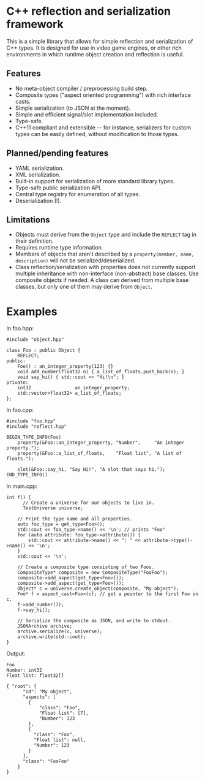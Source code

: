 C++ reflection and serialization framework
==========================================

This is a simple library that allows for simple reflection and serialization of C++ types. It is designed for use in video game engines, or other rich environments in which runtime object creation and reflection is useful.

Features
--------

* No meta-object compiler / preprocessing build step.
* Composite types ("aspect oriented programming") with rich interface casts.
* Simple serialization (to JSON at the moment).
* Simple and efficient signal/slot implementation included.
* Type-safe.
* C++11 compliant and extensible -- for instance, serializers for custom types can be easily defined, without modification to those types.

Planned/pending features
------------------------

* YAML serialization.
* XML serialization.
* Built-in support for serialization of more standard library types.
* Type-safe public serialization API.
* Central type registry for enumeration of all types.
* Deserialization (!).

Limitations
-----------

* Objects must derive from the `Object` type and include the `REFLECT` tag in their definition.
* Requires runtime type information.
* Members of objects that aren't described by a `property(member, name, description)` will not be serialized/deserialized.
* Class reflection/serialization with properties does not currently support multiple inheritance with non-interface (non-abstract) base classes. Use composite objects if needed. A class can derived from multiple base classes, but only one of them may derive from `Object`.

Examples
========

In foo.hpp:


    #include "object.hpp"
    
    class Foo : public Object {
        REFLECT;
    public:
        Foo() : an_integer_property(123) {}
        void add_number(float32 n) { a_list_of_floats.push_back(n); }
        void say_hi() { std::cout << "Hi!\n"; }
    private:
        int32                an_integer_property;
        std::vector<float32> a_list_of_floats;
    };

In foo.cpp:

    #include "foo.hpp"
    #include "reflect.hpp"
    
    BEGIN_TYPE_INFO(Foo)
        property(&Foo::an_integer_property, "Number",     "An integer property.");
        property(&Foo::a_list_of_floats,    "Float list", "A list of floats.");

        slot(&Foo::say_hi, "Say Hi!", "A slot that says hi.");
    END_TYPE_INFO()

In main.cpp:

    int f() {
	      // Create a universe for our objects to live in.
	      TestUniverse universe;
	
        // Print the type name and all properties.
        auto foo_type = get_type<Foo>();
        std::cout << foo_type->name() << '\n'; // prints "Foo"
        for (auto attribute: foo_type->attribute()) {
            std::cout << attribute->name() << ": " << attribute->type()->name() << '\n';
        }
        std::cout << '\n';

        // Create a composite type consisting of two Foos.
        CompositeType* composite = new CompositeType("FooFoo");
        composite->add_aspect(get_type<Foo>());
        composite->add_aspect(get_type<Foo>());
        Object* c = universe.create_object(composite, "My object");
        Foo* f = aspect_cast<Foo>(c); // get a pointer to the first Foo in c.
        f->add_number(7);
        f->say_hi();
        
        // Serialize the composite as JSON, and write to stdout.
        JSONArchive archive;
        archive.serialize(c, universe);
        archive.write(std::cout);
    }

Output:

    Foo
    Number: int32
    Float list: float32[]

    { "root": {
	      "id": "My object",
	      "aspects": [
	        {
		        "class": "Foo",
		        "Float list": [7],
		        "Number": 123
	        },
	        {
	          "class": "Foo",
	          "Float list": null,
	          "Number": 123
	        }
	      ],
 	      "class": "FooFoo"
	    }
    }